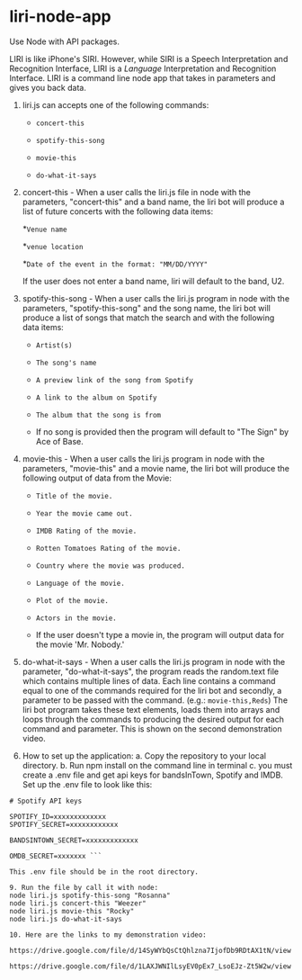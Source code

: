 
# liri-node-app

Use Node with API packages.

LIRI is like iPhone's SIRI. However, while SIRI is a Speech Interpretation and Recognition Interface, LIRI is a _Language_ Interpretation and Recognition Interface. LIRI is a command line node app that takes in parameters and gives you back data.

1. liri.js can accepts one of the following commands:

   * `concert-this`

   * `spotify-this-song`

   * `movie-this`

   * `do-what-it-says`

2. concert-this -
  When a user calls the liri.js file in node with the parameters, "concert-this" and a band name, the liri bot will produce a list of future concerts with the following data items:
  
    *`Venue name`

    *`venue location`

    *`Date of the event in the format: "MM/DD/YYYY"`

    If the user does not enter a band name, liri will default to the band, U2.

3. spotify-this-song -
  When a user calls the liri.js program in node with the parameters, "spotify-this-song" and the song name, the liri bot will produce a list of songs that match the search and with the following data items:

     * `Artist(s)`

     * `The song's name`

     * `A preview link of the song from Spotify`

     * `A link to the album on Spotify`

     * `The album that the song is from`

     * If no song is provided then the program will default to "The Sign" by Ace of Base.

4. movie-this -
  When a user calls the liri.js program in node with the parameters, "movie-this" and a movie name, the liri bot will produce the following output of data from the Movie:

    * `Title of the movie.`

    * `Year the movie came out.`

    * `IMDB Rating of the movie.`

    * `Rotten Tomatoes Rating of the movie.`

    * `Country where the movie was produced.`

    * `Language of the movie.`

    * `Plot of the movie.`

    * `Actors in the movie.`

    * If the user doesn't type a movie in, the program will output data for the movie 'Mr. Nobody.'

5. do-what-it-says -
  When a user calls the liri.js program in node with the parameter, "do-what-it-says", the program reads the random.text file which contains multiple lines of data.  Each line contains a command equal to one of the commands required for the liri bot and secondly, a parameter to be passed with the command.  (e.g.:  `movie-this,Reds`)  The liri bot program takes these text elements, loads them into arrays and loops through the commands to producing the desired output for each command and parameter.  This is shown on the second demonstration video.  

6. How to set up the application:
  a. Copy the repository to your local directory.
  b. Run npm install on the command line in terminal
  c. you must create a .env file and get api keys for bandsInTown, Spotify and IMDB.  Set up the .env file to look like this:

  ``` 
# Spotify API keys

SPOTIFY_ID=xxxxxxxxxxxxx
SPOTIFY_SECRET=xxxxxxxxxxxx

BANDSINTOWN_SECRET=xxxxxxxxxxxxx

OMDB_SECRET=xxxxxxx ```

This .env file should be in the root directory.

9. Run the file by call it with node:
node liri.js spotify-this-song "Rosanna"
node liri.js concert-this "Weezer"
node liri.js movie-this "Rocky"
node liri.js do-what-it-says

10. Here are the links to my demonstration video:

  https://drive.google.com/file/d/14SyWYbQsCtQhlzna7IjofDb9RDtAX1tN/view

  https://drive.google.com/file/d/1LAXJWNIlLsyEV0pEx7_LsoEJz-Zt5W2w/view
